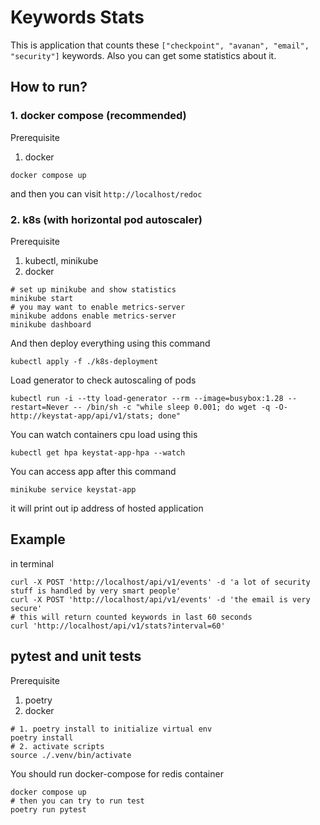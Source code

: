 # Keywords Stats 

This is application that counts these `["checkpoint", "avanan", "email", "security"]` keywords. Also you can get some statistics about it. 

## How to run? 

### 1. docker compose (recommended)
Prerequisite
1. docker 
```
docker compose up 
```
and then you can visit `http://localhost/redoc`

### 2. k8s (with horizontal pod autoscaler)
Prerequisite
1. kubectl, minikube
2. docker 
```
# set up minikube and show statistics 
minikube start 
# you may want to enable metrics-server
minikube addons enable metrics-server
minikube dashboard
```

And then deploy everything using this command
```
kubectl apply -f ./k8s-deployment
```

Load generator to check autoscaling of pods 
```
kubectl run -i --tty load-generator --rm --image=busybox:1.28 --restart=Never -- /bin/sh -c "while sleep 0.001; do wget -q -O- http://keystat-app/api/v1/stats; done"
```

You can watch containers cpu load using this 
```
kubectl get hpa keystat-app-hpa --watch
```

You can access app after this command 
```
minikube service keystat-app
```
it will print out ip address of hosted application

## Example

in terminal
```
curl -X POST 'http://localhost/api/v1/events' -d 'a lot of security stuff is handled by very smart people'
curl -X POST 'http://localhost/api/v1/events' -d 'the email is very secure'
# this will return counted keywords in last 60 seconds 
curl 'http://localhost/api/v1/stats?interval=60' 
```

## pytest and unit tests 

Prerequisite
1. poetry
2. docker 
```
# 1. poetry install to initialize virtual env 
poetry install
# 2. activate scripts 
source ./.venv/bin/activate
```

You should run docker-compose for redis container 
```
docker compose up 
# then you can try to run test
poetry run pytest
```